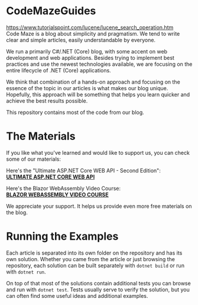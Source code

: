 # CodeMazeGuides
https://www.tutorialspoint.com/lucene/lucene_search_operation.htm <br/>
Code Maze is a blog about simplicity and pragmatism. We tend to write clear and simple articles, easily understandable by everyone.

We run a primarily C#/.NET (Core) blog, with some accent on web development and web applications. Besides trying to implement best practices and use the newest technologies available, we are focusing on the entire lifecycle of .NET (Core) applications.

We think that combination of a hands-on approach and focusing on the essence of the topic in our articles is what makes our blog unique. Hopefully, this approach will be something that helps you learn quicker and achieve the best results possible.

This repository contains most of the code from our blog.

The Materials
==============================
If you like what you've learned and would like to support us, you can check some of our materials:

Here's the "Ultimate ASP.NET Core WEB API - Second Edition": <br/>
**[ULTIMATE ASP.NET CORE WEB API](https://code-maze.com/ultimate-aspnetcore-webapi-second-edition/?source=github)**

Here's the Blazor WebAssembly Video Course: <br/>
**[BLAZOR WEBASSEMBLY VIDEO COURSE](https://code-maze.com/blazor-webassembly-course/?source=github)**

We appreciate your support. It helps us provide even more free materials on the blog.

Running the Examples
================
Each article is separated into its own folder on the repository and has its own solution. Whether you came from the article or just browsing the repository, each solution can be built separately with `dotnet build` or run with `dotnet run`.

On top of that most of the solutions contain additional tests you can browse and run with `dotnet test`. Tests usually serve to verify the solution, but you can often find some useful ideas and additional examples.
